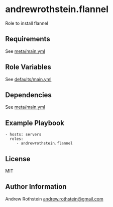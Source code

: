 andrewrothstein.flannel
=========

Role to install flannel

Requirements
------------

See [meta/main.yml](meta/main.yml)

Role Variables
--------------

See [defaults/main.yml](defaults/main.yml)

Dependencies
------------

See [meta/main.yml](meta/main.yml)

Example Playbook
----------------

    - hosts: servers
      roles:
         - andrewrothstein.flannel

License
-------

MIT

Author Information
------------------

Andrew Rothstein andrew.rothstein@gmail.com
